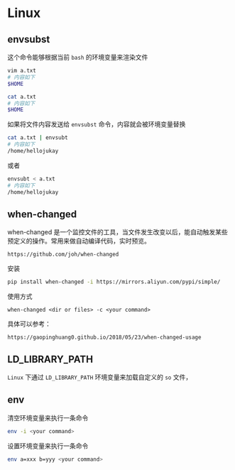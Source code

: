 # Linux

## envsubst
这个命令能够根据当前 `bash` 的环境变量来渲染文件
```bash
vim a.txt
# 内容如下
$HOME
```
```bash
cat a.txt
# 内容如下
$HOME
```
如果将文件内容发送给 `envsubst` 命令，内容就会被环境变量替换
```bash
cat a.txt | envsubt
# 内容如下
/home/hellojukay
```
或者
```bash
envsubt < a.txt
# 内容如下
/home/hellojukay
```

## when-changed
when-changed 是一个监控文件的工具，当文件发生改变以后，能自动触发某些预定义的操作。常用来做自动编译代码，实时预览。
```
https://github.com/joh/when-changed
```
安装
```bash
pip install when-changed -i https://mirrors.aliyun.com/pypi/simple/
```
使用方式
```
when-changed <dir or files> -c <your command>
```
具体可以参考：
```
https://gaopinghuang0.github.io/2018/05/23/when-changed-usage
```
## LD_LIBRARY_PATH
`Linux` 下通过 `LD_LIBRARY_PATH` 环境变量来加载自定义的 `so` 文件，
## env
清空环境变量来执行一条命令
```bash
env -i <your command>
```
设置环境变量来执行一条命令
```bash
env a=xxx b=yyy <your command>
```
